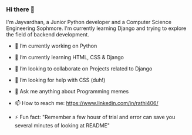 ### Hi there 👋
I'm Jayvardhan, a Junior Python developer and a Computer Science Engineering Sophmore. I'm currently learning Django and trying to explore the field of backend development.  

- 🔭 I’m currently working on Python

- 🌱 I’m currently learning HTML, CSS & Django

- 👯 I’m looking to collaborate on Projects related to Django

- 🤔 I’m looking for help with CSS (duh!)

- 💬 Ask me anything about Programming memes  

- 📫 How to reach me: https://www.linkedin.com/in/rathi406/

- ⚡ Fun fact: "Remember a few housr of trial and error can save you several minutes of looking at README"


